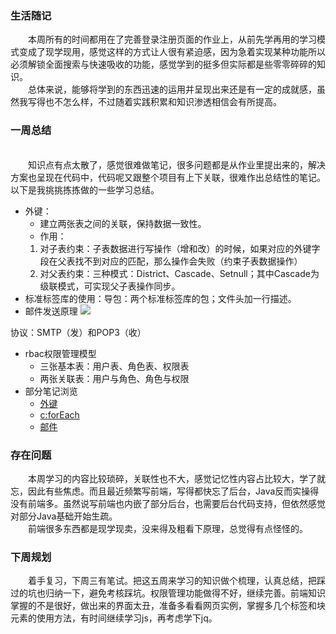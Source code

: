 ### 生活随记
&emsp;&emsp;本周所有的时间都用在了完善登录注册页面的作业上，从前先学再用的学习模式变成了现学现用，感觉这样的方式让人很有紧迫感，因为急着实现某种功能所以必须解锁全面搜索与快速吸收的功能，感觉学到的挺多但实际都是些零零碎碎的知识。
<br>&emsp;&emsp;总体来说，能够将学到的东西迅速的运用并呈现出来还是有一定的成就感，虽然我写得也不怎么样，不过随着实践积累和知识渗透相信会有所提高。
### 一周总结
<br>&emsp;&emsp;知识点有点太散了，感觉很难做笔记，很多问题都是从作业里提出来的，解决方案也呈现在代码中，代码呢又跟整个项目有上下关联，很难作出总结性的笔记。以下是我挑挑拣拣做的一些学习总结。
- 外键：
    - 建立两张表之间的关联，保持数据一致性。
    - 作用：
    1. 对子表约束：子表数据进行写操作（增和改）的时候，如果对应的外键字段在父表找不到对应的匹配，那么操作会失败（约束子表数据操作）
    2. 对父表约束：三种模式：District、Cascade、Setnull；其中Cascade为级联模式，可实现父子表操作同步。
- 标准标签库的使用：导包：两个标准标签库的包；文件头加一行描述。
- 邮件发送原理
![](http://p6ib6uu2n.bkt.clouddn.com/%E6%8D%95%E8%8E%B7117.PNG)

协议：SMTP（发）和POP3（收）
- rbac权限管理模型
    - 三张基本表：用户表、角色表、权限表
    - 两张关联表：用户与角色、角色与权限
- 部分笔记浏览
  - [外键](http://note.youdao.com/noteshare?id=c4580acafb7aef5109bdec67cbb249cc)
  - [c:forEach](http://note.youdao.com/noteshare?id=33f5fab0d1bd12d221221c829b9b6d65)
  - [邮件](http://note.youdao.com/noteshare?id=b0dd0801cc061a450b9d9914118a71d8)
  
### 存在问题
&emsp;&emsp;本周学习的内容比较琐碎，关联性也不大，感觉记忆性内容占比较大，学了就忘，因此有些焦虑。而且最近频繁写前端，写得都快忘了后台，Java反而实操得没有前端多。虽然说写前端也内嵌了部分后台，也需要后台代码支持，但依然感觉对部分Java基础开始生疏。
<br>&emsp;&emsp;前端很多东西都是现学现卖，没来得及粗看下原理，总觉得有点怪怪的。
### 下周规划
&emsp;&emsp;着手复习，下周三有笔试。把这五周来学习的知识做个梳理，认真总结，把踩过的坑也归纳一下，避免考核踩坑。权限管理功能做得不好，继续完善。前端知识掌握的不是很好，做出来的界面太丑，准备多看看网页实例，掌握多几个标签和块元素的使用方法，有时间继续学习js，再考虑学下jq。